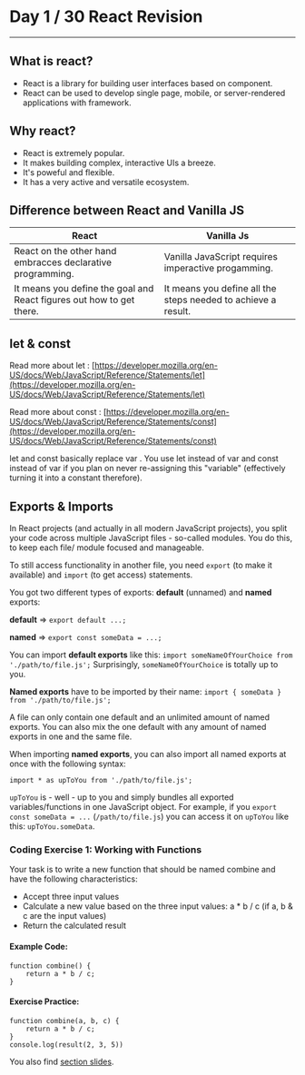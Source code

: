# Day 1 / 30 React Revision
---

## What is react?
* React is a library for building user interfaces based on component.
* React can be used to develop single page, mobile, or server-rendered applications with framework.

## Why react?
* React is extremely popular.
* It makes building complex, interactive UIs a breeze.
* It's poweful and flexible.
* It has a very active and versatile ecosystem.
  
## Difference between React and Vanilla JS

| React | Vanilla Js |
| --- | --- |
| React on the other hand embracces declarative programming. | Vanilla JavaScript requires imperactive progamming. |
| It means you define the goal and React figures out how to get there. | It means you define all the steps needed to achieve a result. |

## let & const
Read more about let : [https://developer.mozilla.org/en-US/docs/Web/JavaScript/Reference/Statements/let](https://developer.mozilla.org/en-US/docs/Web/JavaScript/Reference/Statements/let)

Read more about const : [https://developer.mozilla.org/en-US/docs/Web/JavaScript/Reference/Statements/const](https://developer.mozilla.org/en-US/docs/Web/JavaScript/Reference/Statements/const)

let  and const  basically replace var . You use let  instead of var  and const  instead of var  if you plan on never re-assigning this "variable" (effectively turning it into a constant therefore).

## Exports & Imports
In React projects (and actually in all modern JavaScript projects), you split your code across multiple JavaScript files - so-called modules. You do this, to keep each file/ module focused and manageable.

To still access functionality in another file, you need `export`  (to make it available) and `import`  (to get access) statements.

You got two different types of exports: **default** (unnamed) and **named** exports:

**default** => `export default ...;`

**named** => `export const someData = ...;`

You can import **default exports** like this:
`import someNameOfYourChoice from './path/to/file.js';`
Surprisingly, `someNameOfYourChoice` is totally up to you.

**Named exports** have to be imported by their name:
`import { someData } from './path/to/file.js';`

A file can only contain one default and an unlimited amount of named exports. You can also mix the one default with any amount of named exports in one and the same file.

When importing **named exports**, you can also import all named exports at once with the following syntax:

`import * as upToYou from './path/to/file.js';`

`upToYou` is - well - up to you and simply bundles all exported variables/functions in one JavaScript object. For example, if you `export const someData = ...` (`/path/to/file.js`) you can access it on `upToYou` like this: `upToYou.someData`.

### Coding Exercise 1: Working with Functions
Your task is to write a new function that should be named combine and have the following characteristics:

* Accept three input values
* Calculate a new value based on the three input values: a * b / c (if a, b & c are the input values)
* Return the calculated result

#### Example Code:
```
function combine() {
    return a * b / c;
}
```

#### Exercise Practice:
```
function combine(a, b, c) {
    return a * b / c;
}
console.log(result(2, 3, 5))
```


You also find [section slides](./slides/slides.pdf).